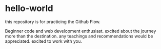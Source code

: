 # hello-world
this repository is for practicing the Github Flow.

Beginner code and web development enthusiast. excited about the journey more than the destination. any teachings and recommendations would be appreciated. excited to work with you.

